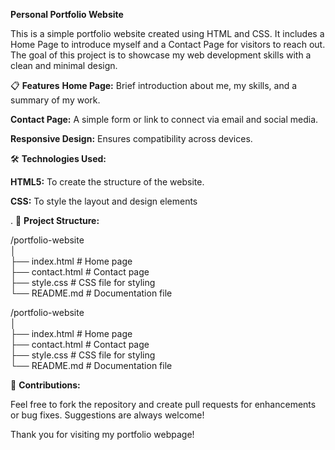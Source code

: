 **Personal Portfolio Website**

This is a simple portfolio website created using HTML and CSS. It includes a Home Page to introduce myself and a Contact Page for visitors to reach out. The goal of this project is to showcase my web development skills with a clean and minimal design.

📋 **Features**
**Home Page:** Brief introduction about me, my skills, and a summary of my work.

**Contact Page:** A simple form or link to connect via email and social media.

**Responsive Design:** Ensures compatibility across devices.

🛠️ **Technologies Used:**

**HTML5:** To create the structure of the website.

**CSS:** To style the layout and design elements

.
📂 **Project Structure:**

/portfolio-website  
│  
├── index.html       # Home page  
├── contact.html     # Contact page  
├── style.css        # CSS file for styling  
└── README.md        # Documentation file  

/portfolio-website  
│  
├── index.html       # Home page  
├── contact.html     # Contact page  
├── style.css        # CSS file for styling  
└── README.md        # Documentation file  

🙌 **Contributions:**

Feel free to fork the repository and create pull requests for enhancements or bug fixes. Suggestions are always welcome!

Thank you for visiting my portfolio webpage!
